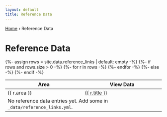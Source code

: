 ```yaml
---
layout: default
title: Reference Data
---
```


<div class="breadcrumb">
  <a href="{{ '/' | relative_url }}">Home</a> › Reference Data
</div>

# Reference Data

<table class="data-table">
  <thead>
    <tr>
      <th>Area</th>
      <th>View Data</th>
    </tr>
  </thead>
  <tbody>
  {%- assign rows = site.data.reference_links | default: empty -%}
  {%- if rows and rows.size > 0 -%}
    {%- for r in rows -%}
      <tr>
        <td>{{ r.area }}</td>
        <td><a href="{{ r.url | relative_url }}">{{ r.title }}</a></td>
      </tr>
    {%- endfor -%}
  {%- else -%}
      <tr>
        <td colspan="2" class="muted">No reference data entries yet. Add some in <code>_data/reference_links.yml</code>.</td>
      </tr>
  {%- endif -%}
  </tbody>
</table>
